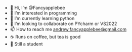- 👋 Hi, I’m @Fancyapplebee
- 👀 I’m interested in programming
- 🌱 I’m currently learning python
- 💞️ I’m looking to collaborate on PYcharm or VS2022
- 📫 How to reach me andrew.fancyapplebee@gmail.com
- ☕ Runs on coffee, but tea is good
- 📖 Still a student
<!---
Fancyapplebee/Fancyapplebee is a ✨ special ✨ repository because its `README.md` (this file) appears on your GitHub profile.
You can click the Preview link to take a look at your changes.
--->
